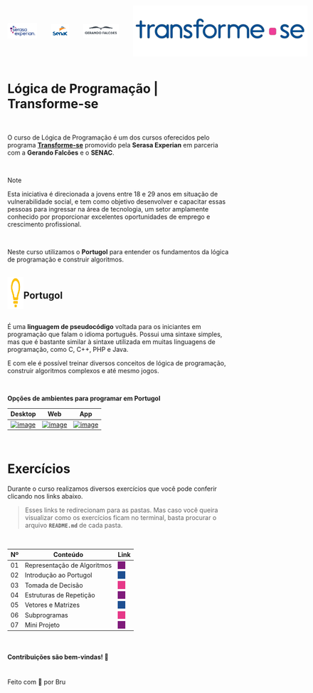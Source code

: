 
<div style="display: flex; gap: 2rem; align-items: center;">
    <img src="./Images/serasaexperian-logo.png" alt="" width="13%" align="center"/>
    <img src="./Images/senac-logo.png" alt="" width="8%" align="center"/>
    <img src="./Images/gerandofalcoes-logo.png" alt="" width="16%" align="center"/>
    <img src="./Images/transformese-logo.png" alt="" width="500" align="center"/>
</div>


<br>
<h1>Lógica de Programação | Transforme-se</h1>
<br>

O curso de Lógica de Programação é um dos cursos oferecidos pelo programa **[Transforme-se](https://www.serasaexperian.com.br/transforme-se/)** promovido pela **Serasa Experian** em parceria com a **Gerando Falcões** e o **SENAC**.

<br>

> [!NOTE]
Esta iniciativa é direcionada a jovens entre 18 e 29 anos em situação de vulnerabilidade social, e tem como objetivo desenvolver e capacitar essas pessoas para ingressar na área de tecnologia, um setor amplamente conhecido por proporcionar excelentes oportunidades de emprego e crescimento profissional. 

<br>

Neste curso utilizamos o **Portugol** para entender os fundamentos da lógica de programação e construir algoritmos. 

<br>

<div style="display: flex;">
    <img src="./Images/simbolo-portugol.png" alt="" width="36" align="left"/>
    <h2>Portugol</h2>
</div>

<br>

É uma **linguagem de pseudocódigo** voltada para os iniciantes em programação que falam o idioma português. Possui uma sintaxe simples, mas que é bastante similar à sintaxe utilizada em muitas linguagens de programação, como C, C++, PHP e Java. 

E com ele é possível treinar diversos conceitos de lógica de programação, construir algoritmos complexos e até mesmo jogos.

<br>

**Opções de ambientes para programar em Portugol**

|  Desktop  |  Web | App |
| --------- | ---- | --- |
| [![image](https://github.com/user-attachments/assets/3caccfbe-6551-4646-9876-f65fedaf4d93)](https://univali-lite.github.io/Portugol-Studio/) | [![image](https://github.com/user-attachments/assets/081180f6-f261-41e4-8586-62e102a32cfb)](https://portugol.dev) | [![image](https://github.com/user-attachments/assets/77bf707c-50bc-41ad-9032-cc7228a148b7)](https://play.google.com/store/apps/details?id=br.erickweil.portugolweb&hl=pt_BR) |

<br>

# Exercícios
Durante o curso realizamos diversos exercícios que você pode conferir clicando nos links abaixo. 

> Esses links te redirecionam para as pastas. Mas caso você queira visualizar como os exercícios ficam no terminal, basta procurar o arquivo **`README.md`** de cada pasta.

<br>

| Nº    |  Conteúdo  | Link |
| ----  |  --------  | :--: |
| 01    |  Representação de Algoritmos | [<img src="./Images/quadrado1.png" alt="" width="60%" align="center" style="display: flex;"/>](./Activities/1-Representacao_de_Algoritmos) |
| 02    |  Introdução ao Portugol | [<img src="./Images/quadrado2.png" alt="" width="60%" align="center" style="display: flex;"/>](./Activities/2-Introducao_ao_Portugol) |
| 03    |  Tomada de Decisão | [<img src="./Images/quadrado3.png" alt=""  width="60%" align="center" style="display: flex;"/>](./Activities/3-Tomada_de_Decisao) |
| 04    |  Estruturas de Repetição  | [<img src="./Images/quadrado1.png" alt="" width="60%" align="center" style="display: flex;"/>](./Activities/4-Estruturas_de_Repeticao) |
| 05    |  Vetores e Matrizes | [<img src="./Images/quadrado2.png" alt=""  width="60%" align="center" style="display: flex;"/>](./Activities/5-Vetores_e_Matrizes) |
| 06    |  Subprogramas | [<img src="./Images/quadrado3.png" alt=""  width="60%" align="center" style="display: flex;"/>](./Activities/6-Subprogramas) |
| 07    |  Mini Projeto | [<img src="./Images/quadrado1.png" alt=""  width="60%" align="center" style="display: flex;"/>](./Activities/7-Mini_Projeto) |

<br>

#### Contribuições são bem-vindas! 🤗
#
Feito com 💜 por Bru
